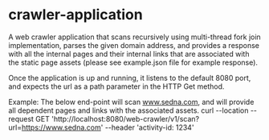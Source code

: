 # crawler-application
A web crawler application that scans recursively using multi-thread fork join implementation, parses the given domain address, and provides a response with all the
internal pages and their internal links that are associated with the static page assets (please see example.json file for example response).

Once the application is up and running, it listens to the default 8080 port, and expects the url as a path parameter in the HTTP Get method.

Example: 
The below end-point will scan www.sedna.com, and will provide all dependent pages and links with the associated assets.
curl --location --request GET 'http://localhost:8080/web-crawler/v1/scan?url=https://www.sedna.com' --header 'activity-id: 1234'

